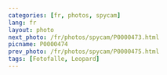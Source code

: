 ```yaml
---
categories: [fr, photos, spycam]
lang: fr
layout: photo
next_photo: /fr/photos/spycam/P0000473.html
picname: P0000474
prev_photo: /fr/photos/spycam/P0000475.html
tags: [Fotofalle, Leopard]
---
```

